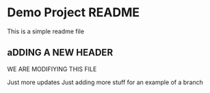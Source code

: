 # Demo Project README

This is a simple readme file

## aDDING A NEW HEADER

WE ARE MODIFIYING THIS FILE

Just more updates
Just adding more stuff for an example of a branch
